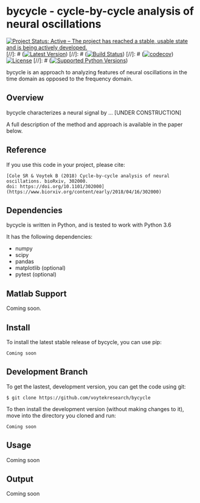 # bycycle - cycle-by-cycle analysis of neural oscillations

[![Project Status: Active – The project has reached a stable, usable state and is being actively developed.](http://www.repostatus.org/badges/latest/active.svg)](http://www.repostatus.org/#active)
[//]: # ([![Latest Version](https://img.shields.io/pypi/v/fooof.svg)](https://pypi.python.org/pypi/fooof/))
[//]: # ([![Build Status](https://travis-ci.org/voytekresearch/fooof.svg)](https://travis-ci.org/voytekresearch/fooof))
[//]: # ([![codecov](https://codecov.io/gh/voytekresearch/fooof/branch/master/graph/badge.svg)](https://codecov.io/gh/voytekresearch/fooof))
[![License](https://img.shields.io/pypi/l/fooof.svg)](https://opensource.org/licenses/Apache-2.0)
[//]: # ([![Supported Python Versions](https://img.shields.io/pypi/pyversions/fooof.svg)](https://pypi.python.org/pypi/fooof/))

bycycle is an approach to analyzing features of neural oscillations in the time domain as opposed to the frequency domain.

## Overview

bycycle characterizes a neural signal by ... [UNDER CONSTRUCTION]

A full description of the method and approach is available in the paper below.

## Reference

If you use this code in your project, please cite:

    [Cole SR & Voytek B (2018) Cycle-by-cycle analysis of neural oscillations. bioRxiv, 302000.
    doi: https://doi.org/10.1101/302000](https://www.biorxiv.org/content/early/2018/04/16/302000)

## Dependencies

bycycle is written in Python, and is tested to work with Python 3.6

It has the following dependencies:
- numpy
- scipy
- pandas
- matplotlib (optional)
- pytest (optional)

## Matlab Support

Coming soon.

## Install

To install the latest stable release of bycycle, you can use pip:

`Coming soon`

## Development Branch

To get the lastest, development version, you can get the code using git:

`$ git clone https://github.com/voytekresearch/bycycle`

To then install the development version (without making changes to it), move into the directory you cloned and run:

`Coming soon`

## Usage

Coming soon

## Output

Coming soon
